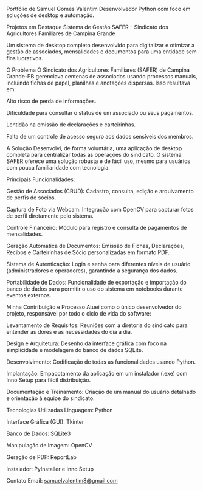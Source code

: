 Portfólio de Samuel Gomes Valentim
Desenvolvedor Python com foco em soluções de desktop e automação.

Projetos em Destaque
Sistema de Gestão SAFER - Sindicato dos Agricultores Familiares de Campina Grande

Um sistema de desktop completo desenvolvido para digitalizar e otimizar a gestão de associados, mensalidades e documentos para uma entidade sem fins lucrativos.

O Problema
O Sindicato dos Agricultores Familiares (SAFER) de Campina Grande-PB gerenciava centenas de associados usando processos manuais, incluindo fichas de papel, planilhas e anotações dispersas. Isso resultava em:

Alto risco de perda de informações.

Dificuldade para consultar o status de um associado ou seus pagamentos.

Lentidão na emissão de declarações e carteirinhas.

Falta de um controle de acesso seguro aos dados sensíveis dos membros.

A Solução
Desenvolvi, de forma voluntária, uma aplicação de desktop completa para centralizar todas as operações do sindicato. O sistema SAFER oferece uma solução robusta e de fácil uso, mesmo para usuários com pouca familiaridade com tecnologia.

Principais Funcionalidades:

Gestão de Associados (CRUD): Cadastro, consulta, edição e arquivamento de perfis de sócios.

Captura de Foto via Webcam: Integração com OpenCV para capturar fotos de perfil diretamente pelo sistema.

Controle Financeiro: Módulo para registro e consulta de pagamentos de mensalidades.

Geração Automática de Documentos: Emissão de Fichas, Declarações, Recibos e Carteirinhas de Sócio personalizadas em formato PDF.

Sistema de Autenticação: Login e senha para diferentes níveis de usuário (administradores e operadores), garantindo a segurança dos dados.

Portabilidade de Dados: Funcionalidade de exportação e importação do banco de dados para permitir o uso do sistema em notebooks durante eventos externos.

Minha Contribuição e Processo
Atuei como o único desenvolvedor do projeto, responsável por todo o ciclo de vida do software:

Levantamento de Requisitos: Reuniões com a diretoria do sindicato para entender as dores e as necessidades do dia a dia.

Design e Arquitetura: Desenho da interface gráfica com foco na simplicidade e modelagem do banco de dados SQLite.

Desenvolvimento: Codificação de todas as funcionalidades usando Python.

Implantação: Empacotamento da aplicação em um instalador (.exe) com Inno Setup para fácil distribuição.

Documentação e Treinamento: Criação de um manual do usuário detalhado e orientação à equipe do sindicato.

Tecnologias Utilizadas
Linguagem: Python

Interface Gráfica (GUI): Tkinter

Banco de Dados: SQLite3

Manipulação de Imagem: OpenCV

Geração de PDF: ReportLab

Instalador: PyInstaller e Inno Setup

Contato
Email: samuelvalentim8@gmail.com
